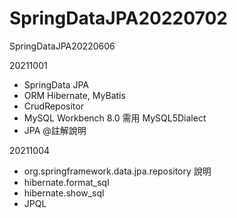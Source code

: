 # SpringDataJPA20220702
SpringDataJPA20220606

20211001
- SpringData JPA
- ORM Hibernate, MyBatis
- CrudRepositor
- MySQL Workbench 8.0 需用 MySQL5Dialect
- JPA @註解說明

20211004
- org.springframework.data.jpa.repository 說明
- hibernate.format_sql
- hibernate.show_sql
- JPQL
